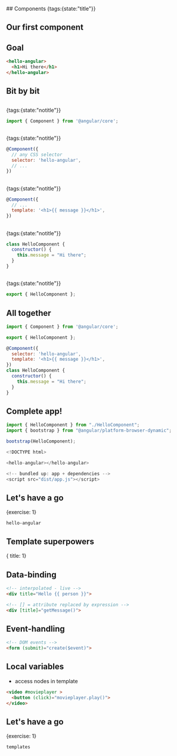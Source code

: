 ## Components
{tags:{state:"title"}}

## Our first component

## Goal

```html
<hello-angular>
  <h1>Hi there</h1>
</hello-angular>
```

## Bit by bit

##  
{tags:{state:"notitle"}}

```javascript
import { Component } from '@angular/core';
```


##   
{tags:{state:"notitle"}}

```javascript
@Component({
  // any CSS selector
  selector: 'hello-angular',
  // ...
})
```

##   
{tags:{state:"notitle"}}

```javascript
@Component({
  // ...
  template: '<h1>{{ message }}</h1>',
})
```

##   
{tags:{state:"notitle"}}

```javascript
class HelloComponent {
  constructor() { 
    this.message = "Hi there";
  }
}
```

##  
{tags:{state:"notitle"}}

```javascript
export { HelloComponent };
```

## All together

```javascript
import { Component } from '@angular/core';

export { HelloComponent };

@Component({
  selector: 'hello-angular',
  template: '<h1>{{ message }}</h1>',
})
class HelloComponent {
  constructor() { 
    this.message = "Hi there";
  }
}
```

## Complete app!

```javascript
import { HelloComponent } from "./HelloComponent";
import { bootstrap } from "@angular/platform-browser-dynamic";

bootstrap(HelloComponent);
```


```javascript
<!DOCTYPE html>

<hello-angular></hello-angular>

<!-- bundled up: app + dependencies -->
<script src="dist/app.js"></script>
```

## Let's have a go
{exercise: 1}

    hello-angular


## Template superpowers
{ title: 1}

## Data-binding

```html
<!-- interpolated - live -->
<div title="Hello {{ person }}">

<!-- [] = attribute replaced by expression -->
<div [title]="getMessage()">
```

## Event-handling

```html
<!-- DOM events -->
<form (submit)="create($event)">
```

## Local variables

- access nodes in template

```html
<video #movieplayer >
  <button (click)="movieplayer.play()">
</video>
```

## Let's have a go
{exercise: 1}

    templates

